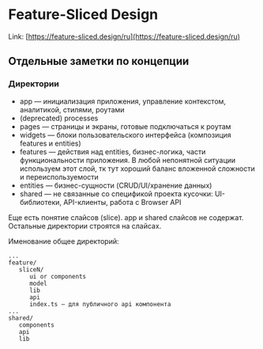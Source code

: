 # Feature-Sliced Design

Link: [https://feature-sliced.design/ru](https://feature-sliced.design/ru)

## Отдельные заметки по концепции

### Директории

* app — инициализация приложения, управление контекстом, аналитикой, стилями, роутами
* (deprecated) processes
* pages — страницы и экраны, готовые подключаться к роутам
* widgets — блоки пользовательского интерфейса (композиция features и entities)
* features — действия над entities, бизнес-логика, части функциональности приложения. В любой непонятной ситуации используем этот слой, тк тут хороший баланс вложенной сложности и переиспользуемости
* entities — бизнес-сущности (CRUD/UI/хранение данных)
* shared — не связанные со спецификой проекта кусочки: UI-библиотеки, API-клиенты, работа с Browser API

Еще есть понятие слайсов (slice). app и shared слайсов не содержат. Остальные директории строятся на слайсах.

Именование общее директорий:

```
...
feature/
   sliceN/
      ui or components
      model
      lib
      api
      index.ts — для публичного api компонента
...
shared/
   components
   api
   lib
```

